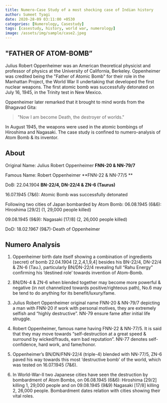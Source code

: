 ```yaml
---
title: Numero-Case Study of a most shocking case of Indian history
author: Sumeet Tyagi
date: 2020-28-09 03:11:00 +0530
categories: [Numerology, Casestudy]
tags: [casestudy, history, world war, numerology]
image: /assets/img/sample/case2.jpeg
---
```

## "FATHER OF ATOM-BOMB”

Julius Robert Oppenheimer was an American theoretical physicist and professor of physics at the University of California, Berkeley. Oppenheimer was credited being the "Father of Atomic Bomb" for their role in the Manhattan Project, the World War II undertaking that developed the first nuclear weapons. The first atomic bomb was successfully detonated on July 16, 1945, in the Trinity test in New Mexico. 

Oppenheimer later remarked that it brought to mind words from the Bhagavad Gita: 
> "Now I am become Death, the destroyer of worlds." 

In August 1945, the weapons were used in the atomic bombings of Hiroshima and Nagasaki. The case study is confined to numero-analysis of Atom Bomb & its inventor. 

## About
Original Name: Julius Robert Oppenheimer
**FNN-20 & NN-79/7**

Famous Name: Robert Oppenheimer
**FNN-22 & NN-77/5 **

DoB: 22.04.1904
**BN-22/4, DN-22/4 & ZN-6 (Taurus)**

16.07.1945 (7&6): Atomic Bomb was successfully detonated

Following two cities of Japan bombarded by Atom Bomb:
06.08.1945 (6&6): Hiroshima [29/2] 
(1, 29,000 people killed)  

09.08.1945 (9&9): Nagasaki [17/8] 
(2, 26,000 people killed)

DoD: 18.02.1967 (9&7)-Death of Oppenheimer

## Numero Analysis

1. Oppenheimer birth date itself showing a combination of ingredients (secret) of bomb 22.04.1904 [2,2,4,1,9,4] besides his BN-22/4, DN-22/4 & ZN-6 (Tau.), particularly BN/DN-22/4 revealing full “Rahu Energy” confirming his ‘destined role’ towards invention of Atom-Bomb.

3. BN/DN-4 & ZN-6 when blended together may become more powerful & negative (in not channelized towards positive/righteous path), No.6 may be tend to do anything for its benefit/luxury/fame. 

5. Julius Robert Oppenheimer original name FNN-20 & NN-79/7 depicting a man with FNN-20 if work with personal motives, they are extremely selfish and “highly destructive”. NN-79 ensure fame after initial life struggle. 

7. Robert Oppenheimer, famous name having FNN-22 & NN-77/5. It is said that they may move towards “self-destruction at a great speed & surround by wicked/frauds, earn bad reputation”. NN-77 denotes self-confidence, hard work, and fame/honor. 

9. Oppenheimer’s BN/DN/FNN-22/4 (triple-4) blended with NN-77/5, ZN-6 paved his way towards this most ‘destructive bomb’ of the world, which was tested on 16.07.1945 (7&6).

11. In World-War-II two Japanese cities have seen the destruction by bombardment of Atom Bombs, on 06.08.1945 (6&6): Hiroshima [29/2] killing 1, 29,000 people and on 09.08.1945 (9&9) Nagasaki [17/8] killing 2, 26,000 people. Bombardment dates relation with cities showing their vital roles.
